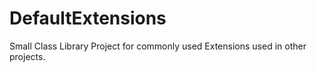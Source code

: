 # DefaultExtensions
Small Class Library Project for commonly used Extensions used in other projects.
